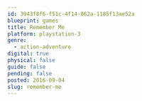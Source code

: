 ```yaml
---
id: 3943f8f6-f51c-4f14-862a-1185f13ae52a
blueprint: games
title: Remember Me
platform: playstation-3
genre:
  - action-adventure
digital: true
physical: false
guide: false
pending: false
posted: 2016-09-04
slug: remember-me
---
```


